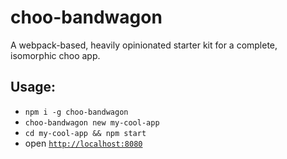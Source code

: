 # choo-bandwagon
A webpack-based, heavily opinionated starter kit for a complete, isomorphic choo app.

## Usage:

- `npm i -g choo-bandwagon`
- `choo-bandwagon new my-cool-app`
- `cd my-cool-app && npm start`
- open [`http://localhost:8080`](http://localhost:8080)
